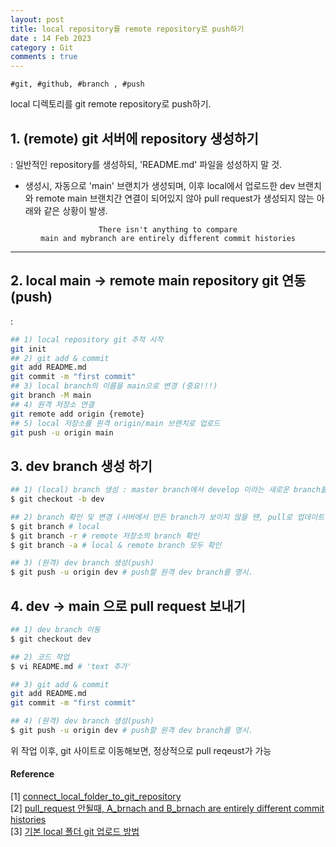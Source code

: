 ```yaml
---
layout: post
title: local repository를 remote repository로 push하기
date : 14 Feb 2023
category : Git
comments : true
---
```


`#git, #github, #branch , #push
`

local 디렉토리를 git remote repository로 push하기.


## 1. (remote) git 서버에 repository 생성하기
 : 일반적인 repository를 생성하되, 'README.md' 파일을 성성하지 말 것.
- 생성시, 자동으로 'main' 브랜치가 생성되며, 이후 local에서 업로드한 dev 브랜치와 remote main 브랜치간 연결이 되어있지 않아 pull request가 생성되지 않는 아래와 같은 상황이 발생.

<center>

```
There isn't anything to compare
main and mybranch are entirely different commit histories
```

</center> 


---

## 2. local main ->  remote main repository git 연동(push)
 : 
```sh
## 1) local repository git 추적 시작
git init
## 2) git add & commit 
git add README.md
git commit -m "first commit"
## 3) local branch의 이름을 main으로 변경 (중요!!!)
git branch -M main
## 4) 원격 저장소 연결
git remote add origin {remote}
## 5) local 저장소를 원격 origin/main 브랜치로 업로드
git push -u origin main
```

## 3. dev branch 생성 하기

```sh
## 1) (local) branch 생성 : master branch에서 develop 이라는 새로운 branch를 만들고 갈아탄다.
$ git checkout -b dev

## 2) branch 확인 및 변경 (서버에서 만든 branch가 보이지 않을 땐, pull로 업데이트)
$ git branch # local
$ git branch -r # remote 저장소의 branch 확인
$ git branch -a # local & remote branch 모두 확인

## 3) (원격) dev branch 생성(push)
$ git push -u origin dev # push할 원격 dev branch를 명시.
```

## 4. dev -> main 으로 pull request 보내기
```sh
## 1) dev branch 이동
$ git checkout dev

## 2) 코드 작업
$ vi README.md # 'text 추가'

## 3) git add & commit 
git add README.md
git commit -m "first commit"

## 4) (원격) dev branch 생성(push)
$ git push -u origin dev # push할 원격 dev branch를 명시.
```

위 작업 이후, git 사이트로 이동해보면, 정상적으로 pull reqeust가 가능



#### Reference

[1] [connect_local_folder_to_git_repository](https://stackoverflow.com/questions/36132956/how-to-connect-local-folder-to-git-repository-and-start-making-changes-on-branch)  
[2] [pull_request 안될때, A_brnach and B_brnach are entirely different commit histories](https://gobae.tistory.com/137)  
[3] [기본 local 폴더 git 업로드 방법](https://huzz.tistory.com/34)